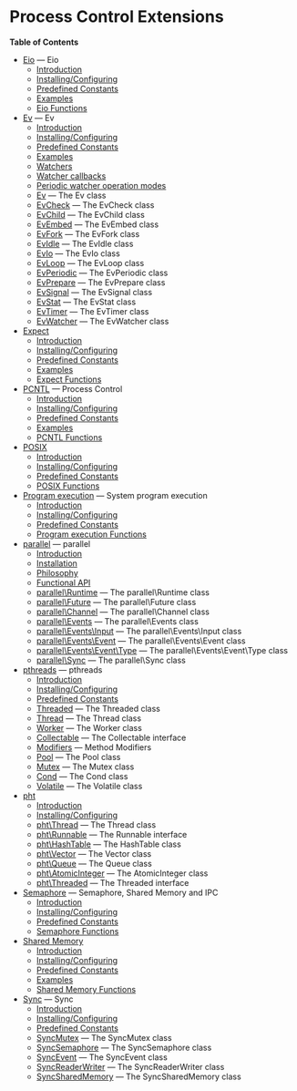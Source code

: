 Process Control Extensions
==========================

**Table of Contents**

-   [Eio](/book/eio.html) — Eio
    -   [Introduction](/intro/eio.html)
    -   [Installing/Configuring](/eio/setup.html)
    -   [Predefined Constants](/eio/constants.html)
    -   [Examples](/eio/examples.html)
    -   [Eio Functions](/ref/eio.html)
-   [Ev](/book/ev.html) — Ev
    -   [Introduction](/intro/ev.html)
    -   [Installing/Configuring](/ev/setup.html)
    -   [Predefined Constants](/ev/global/constants.html)
    -   [Examples](/ev/examples.html)
    -   [Watchers](/ev/watchers.html)
    -   [Watcher callbacks](/ev/watcher-callbacks.html)
    -   [Periodic watcher operation modes](/ev/periodic-modes.html)
    -   [Ev](/class/ev.html) — The Ev class
    -   [EvCheck](/class/evcheck.html) — The EvCheck class
    -   [EvChild](/class/evchild.html) — The EvChild class
    -   [EvEmbed](/class/evembed.html) — The EvEmbed class
    -   [EvFork](/class/evfork.html) — The EvFork class
    -   [EvIdle](/class/evidle.html) — The EvIdle class
    -   [EvIo](/class/evio.html) — The EvIo class
    -   [EvLoop](/class/evloop.html) — The EvLoop class
    -   [EvPeriodic](/class/evperiodic.html) — The EvPeriodic class
    -   [EvPrepare](/class/evprepare.html) — The EvPrepare class
    -   [EvSignal](/class/evsignal.html) — The EvSignal class
    -   [EvStat](/class/evstat.html) — The EvStat class
    -   [EvTimer](/class/evtimer.html) — The EvTimer class
    -   [EvWatcher](/class/evwatcher.html) — The EvWatcher class
-   [Expect](/book/expect.html)
    -   [Introduction](/intro/expect.html)
    -   [Installing/Configuring](/expect/setup.html)
    -   [Predefined Constants](/expect/constants.html)
    -   [Examples](/expect/examples.html)
    -   [Expect Functions](/ref/expect.html)
-   [PCNTL](/book/pcntl.html) — Process Control
    -   [Introduction](/intro/pcntl.html)
    -   [Installing/Configuring](/pcntl/setup.html)
    -   [Predefined Constants](/pcntl/constants.html)
    -   [Examples](/pcntl/examples.html)
    -   [PCNTL Functions](/ref/pcntl.html)
-   [POSIX](/book/posix.html)
    -   [Introduction](/intro/posix.html)
    -   [Installing/Configuring](/posix/setup.html)
    -   [Predefined Constants](/posix/constants.html)
    -   [POSIX Functions](/ref/posix.html)
-   [Program execution](/book/exec.html) — System program execution
    -   [Introduction](/intro/exec.html)
    -   [Installing/Configuring](/exec/setup.html)
    -   [Predefined Constants](/exec/constants.html)
    -   [Program execution Functions](/ref/exec.html)
-   [parallel](/book/parallel.html) — parallel
    -   [Introduction](/intro/parallel.html)
    -   [Installation](/parallel/setup.html)
    -   [Philosophy](/philosophy/parallel.html)
    -   [Functional API](/functional/parallel.html)
    -   [parallel\\Runtime](/class/parallel-runtime.html) — The
        parallel\\Runtime class
    -   [parallel\\Future](/class/parallel-future.html) — The
        parallel\\Future class
    -   [parallel\\Channel](/class/parallel-channel.html) — The
        parallel\\Channel class
    -   [parallel\\Events](/class/parallel-events.html) — The
        parallel\\Events class
    -   [parallel\\Events\\Input](/class/parallel-events-input.html) —
        The parallel\\Events\\Input class
    -   [parallel\\Events\\Event](/class/parallel-events-event.html) —
        The parallel\\Events\\Event class
    -   [parallel\\Events\\Event\\Type](/class/parallel-events-event-type.html)
        — The parallel\\Events\\Event\\Type class
    -   [parallel\\Sync](/class/parallel-sync.html) — The parallel\\Sync
        class
-   [pthreads](/book/pthreads.html) — pthreads
    -   [Introduction](/intro/pthreads.html)
    -   [Installing/Configuring](/pthreads/setup.html)
    -   [Predefined Constants](/pthreads/constants.html)
    -   [Threaded](/class/threaded.html) — The Threaded class
    -   [Thread](/class/thread.html) — The Thread class
    -   [Worker](/class/worker.html) — The Worker class
    -   [Collectable](/class/collectable.html) — The Collectable
        interface
    -   [Modifiers](/pthreads/modifiers.html) — Method Modifiers
    -   [Pool](/class/pool.html) — The Pool class
    -   [Mutex](/class/mutex.html) — The Mutex class
    -   [Cond](/class/cond.html) — The Cond class
    -   [Volatile](/class/volatile.html) — The Volatile class
-   [pht](/book/pht.html)
    -   [Introduction](/intro/pht.html)
    -   [Installing/Configuring](/pht/setup.html)
    -   [pht\\Thread](/class/pht-thread.html) — The Thread class
    -   [pht\\Runnable](/class/pht-runnable.html) — The Runnable
        interface
    -   [pht\\HashTable](/class/pht-hashtable.html) — The HashTable
        class
    -   [pht\\Vector](/class/pht-vector.html) — The Vector class
    -   [pht\\Queue](/class/pht-queue.html) — The Queue class
    -   [pht\\AtomicInteger](/class/pht-atomicinteger.html) — The
        AtomicInteger class
    -   [pht\\Threaded](/class/pht-threaded.html) — The Threaded
        interface
-   [Semaphore](/book/sem.html) — Semaphore, Shared Memory and IPC
    -   [Introduction](/intro/sem.html)
    -   [Installing/Configuring](/sem/setup.html)
    -   [Predefined Constants](/sem/constants.html)
    -   [Semaphore Functions](/ref/sem.html)
-   [Shared Memory](/book/shmop.html)
    -   [Introduction](/intro/shmop.html)
    -   [Installing/Configuring](/shmop/setup.html)
    -   [Predefined Constants](/shmop/constants.html)
    -   [Examples](/shmop/examples.html)
    -   [Shared Memory Functions](/ref/shmop.html)
-   [Sync](/book/sync.html) — Sync
    -   [Introduction](/intro/sync.html)
    -   [Installing/Configuring](/sync/setup.html)
    -   [Predefined Constants](/sync/constants.html)
    -   [SyncMutex](/class/syncmutex.html) — The SyncMutex class
    -   [SyncSemaphore](/class/syncsemaphore.html) — The SyncSemaphore
        class
    -   [SyncEvent](/class/syncevent.html) — The SyncEvent class
    -   [SyncReaderWriter](/class/syncreaderwriter.html) — The
        SyncReaderWriter class
    -   [SyncSharedMemory](/class/syncsharedmemory.html) — The
        SyncSharedMemory class
